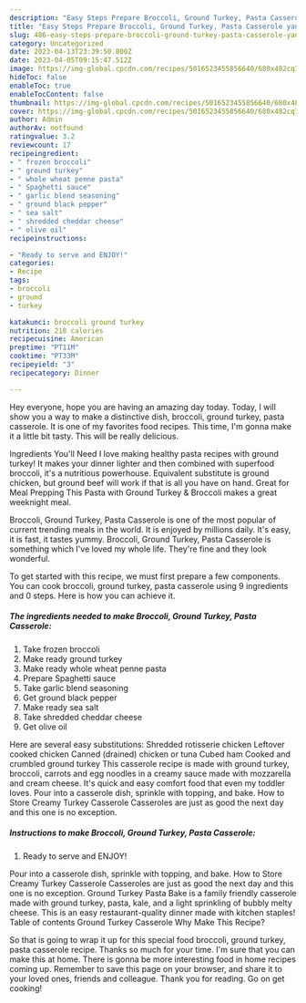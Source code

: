 ```yaml
---
description: "Easy Steps Prepare Broccoli, Ground Turkey, Pasta Casserole yang Very Delicious"
title: "Easy Steps Prepare Broccoli, Ground Turkey, Pasta Casserole yang Very Delicious"
slug: 486-easy-steps-prepare-broccoli-ground-turkey-pasta-casserole-yang-very-delicious
category: Uncategorized
date: 2023-04-13T23:39:50.800Z
date: 2023-04-05T09:15:47.512Z
image: https://img-global.cpcdn.com/recipes/5016523455856640/680x482cq70/broccoli-ground-turkey-pasta-casserole-recipe-main-photo.jpg
hideToc: false
enableToc: true
enableTocContent: false
thumbnail: https://img-global.cpcdn.com/recipes/5016523455856640/680x482cq70/broccoli-ground-turkey-pasta-casserole-recipe-main-photo.jpg
cover: https://img-global.cpcdn.com/recipes/5016523455856640/680x482cq70/broccoli-ground-turkey-pasta-casserole-recipe-main-photo.jpg
author: Admin
authorAv: notfound
ratingvalue: 3.2
reviewcount: 17
recipeingredient:
- " frozen broccoli"
- " ground turkey"
- " whole wheat penne pasta"
- " Spaghetti sauce"
- " garlic blend seasoning"
- " ground black pepper"
- " sea salt"
- " shredded cheddar cheese"
- " olive oil"
recipeinstructions:

- "Ready to serve and ENJOY!"
categories:
- Recipe
tags:
- broccoli
- ground
- turkey

katakunci: broccoli ground turkey 
nutrition: 218 calories
recipecuisine: American
preptime: "PT11M"
cooktime: "PT33M"
recipeyield: "3"
recipecategory: Dinner

---
```



Hey everyone, hope you are having an amazing day today. Today, I will show you a way to make a distinctive dish, broccoli, ground turkey, pasta casserole. It is one of my favorites food recipes. This time, I'm gonna make it a little bit tasty. This will be really delicious.

Ingredients You&#39;ll Need I love making healthy pasta recipes with ground turkey! It makes your dinner lighter and then combined with superfood broccoli, it&#39;s a nutritious powerhouse. Equivalent substitute is ground chicken, but ground beef will work if that is all you have on hand. Great for Meal Prepping This Pasta with Ground Turkey &amp; Broccoli makes a great weeknight meal.

Broccoli, Ground Turkey, Pasta Casserole is one of the most popular of current trending meals in the world. It is enjoyed by millions daily. It's easy, it is fast, it tastes yummy. Broccoli, Ground Turkey, Pasta Casserole is something which I've loved my whole life. They're fine and they look wonderful.


To get started with this recipe, we must first prepare a few components. You can cook broccoli, ground turkey, pasta casserole using 9 ingredients and 0 steps. Here is how you can achieve it.

<!--inarticleads1-->

##### The ingredients needed to make Broccoli, Ground Turkey, Pasta Casserole:

1. Take  frozen broccoli
1. Make ready  ground turkey
1. Make ready  whole wheat penne pasta
1. Prepare  Spaghetti sauce
1. Take  garlic blend seasoning
1. Get  ground black pepper
1. Make ready  sea salt
1. Take  shredded cheddar cheese
1. Get  olive oil


Here are several easy substitutions: Shredded rotisserie chicken Leftover cooked chicken Canned (drained) chicken or tuna Cubed ham Cooked and crumbled ground turkey This casserole recipe is made with ground turkey, broccoli, carrots and egg noodles in a creamy sauce made with mozzarella and cream cheese. It&#39;s quick and easy comfort food that even my toddler loves. Pour into a casserole dish, sprinkle with topping, and bake. How to Store Creamy Turkey Casserole Casseroles are just as good the next day and this one is no exception. 

<!--inarticleads2-->

##### Instructions to make Broccoli, Ground Turkey, Pasta Casserole:


1. Ready to serve and ENJOY!

Pour into a casserole dish, sprinkle with topping, and bake. How to Store Creamy Turkey Casserole Casseroles are just as good the next day and this one is no exception. Ground Turkey Pasta Bake is a family friendly casserole made with ground turkey, pasta, kale, and a light sprinkling of bubbly melty cheese. This is an easy restaurant-quality dinner made with kitchen staples! Table of contents Ground Turkey Casserole Why Make This Recipe? 

So that is going to wrap it up for this special food broccoli, ground turkey, pasta casserole recipe. Thanks so much for your time. I'm sure that you can make this at home. There is gonna be more interesting food in home recipes coming up. Remember to save this page on your browser, and share it to your loved ones, friends and colleague. Thank you for reading. Go on get cooking!
